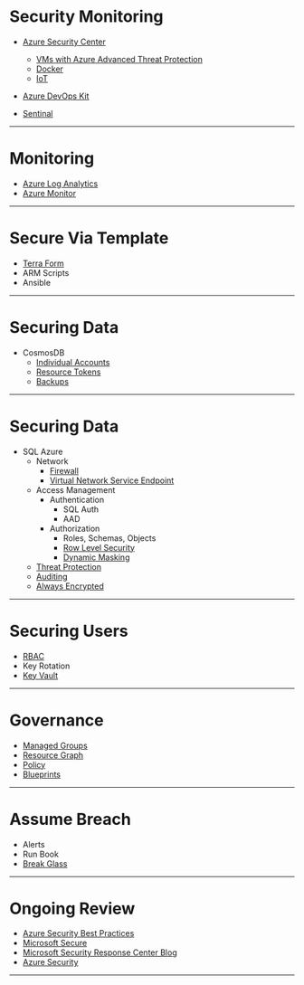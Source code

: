 
# Security Monitoring
* [Azure Security Center](https://portal.azure.com/#blade/Microsoft_Azure_Security/SecurityMenuBlade/0)
  * [VMs with Azure Advanced Threat Protection](https://docs.microsoft.com/en-us/azure/security/azure-threat-detection)
  * [Docker](https://azure.microsoft.com/en-us/blog/detecting-threats-targeting-containers-with-azure-security-center/)
  * [IoT](https://azuremarketplace.microsoft.com/en-us/marketplace/apps/azure-security-center.edge-ascforiot?tab=Overview)

* [Azure DevOps Kit](https://github.com/azsk/DevOpsKit)
* [Sentinal](https://azure.microsoft.com/en-us/services/azure-sentinel/)


---


# Monitoring
* [Azure Log Analytics](https://ms.portal.azure.com/#blade/HubsExtension/Resources/resourceType/Microsoft.OperationalInsights%2Fworkspaces)
* [Azure Monitor](https://ms.portal.azure.com/#blade/Microsoft_Azure_Monitoring/AzureMonitoringBrowseBlade/overview)

---

# Secure Via Template
* [Terra Form](https://www.terraform.io/docs/providers/azurerm/)
* ARM Scripts
* Ansible
---
# Securing Data
* CosmosDB
    * [Individual Accounts](https://docs.microsoft.com/en-us/azure/cosmos-db/secure-access-to-data)   
    * [Resource Tokens](https://docs.microsoft.com/en-us/azure/cosmos-db/secure-access-to-data#resource-tokens)
    * [Backups](https://docs.microsoft.com/en-us/azure/cosmos-db/online-backup-and-restore)
---
# Securing Data
* SQL Azure
    * Network
        * [Firewall](https://docs.microsoft.com/en-us/azure/sql-database/sql-database-firewall-configure)
        * [Virtual Network Service Endpoint](https://docs.microsoft.com/en-us/azure/virtual-network/virtual-network-service-endpoints-overview) 
    * Access Management 
        * Authentication
            * SQL Auth 
            * AAD
        * Authorization
            * Roles, Schemas, Objects
            * [Row Level Security](https://docs.microsoft.com/en-us/sql/relational-databases/security/row-level-security?view=sql-server-2017)
            * [Dynamic Masking](https://docs.microsoft.com/en-us/azure/sql-database/sql-database-dynamic-data-masking-get-started)
    * [Threat Protection](https://docs.microsoft.com/en-us/azure/sql-database/sql-database-auditing)
    * [Auditing](https://docs.microsoft.com/en-us/azure/sql-database/sql-database-auditing)
    * [Always Encrypted](https://docs.microsoft.com/en-us/sql/relational-databases/security/encryption/always-encrypted-database-engine?view=sql-server-2017)

---
# Securing Users
* [RBAC](https://docs.microsoft.com/en-us/azure/role-based-access-control/role-assignments-portal)
* Key Rotation
* [Key Vault](https://docs.microsoft.com/en-us/azure/key-vault/basic-concepts)

---


# Governance

* [Managed Groups](https://docs.microsoft.com/en-us/azure/governance/management-groups/overview)
* [Resource Graph](https://docs.microsoft.com/en-us/azure/governance/resource-graph/)
* [Policy](https://docs.microsoft.com/en-us/azure/governance/policy/)
* [Blueprints](https://docs.microsoft.com/en-us/azure/governance/blueprints/)


---

# Assume Breach
* Alerts
* Run Book
* [Break Glass](https://docs.microsoft.com/en-us/azure/active-directory/users-groups-roles/directory-emergency-access)


---

# Ongoing Review
* [Azure Security Best Practices](https://docs.microsoft.com/en-us/azure/security/security-best-practices-and-patterns)
* [Microsoft Secure](https://cloudblogs.microsoft.com/microsoftsecure/)
* [Microsoft Security Response Center Blog](https://blogs.technet.microsoft.com/msrc/)
* [Azure Security](https://azure.microsoft.com/en-us/blog/topics/security/)
---

